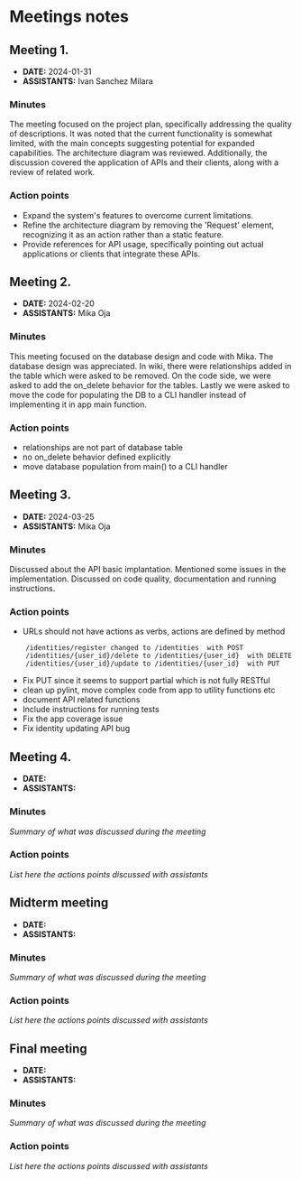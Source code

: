 # Meetings notes

## Meeting 1.
* **DATE:** 2024-01-31
* **ASSISTANTS:** Ivan Sanchez Milara

### Minutes

The meeting focused on the project plan, specifically addressing the quality of descriptions. It was noted that the current functionality is somewhat limited, with the main concepts suggesting potential for expanded capabilities. The architecture diagram was reviewed.
Additionally, the discussion covered the application of APIs and their clients, along with a review of related work.

### Action points

* Expand the system's features to overcome current limitations.
* Refine the architecture diagram by removing the 'Request' element, recognizing it as an action rather than a static feature.
* Provide references for API usage, specifically pointing out actual applications or clients that integrate these APIs.


## Meeting 2.
* **DATE:** 2024-02-20
* **ASSISTANTS:** Mika Oja

### Minutes
This meeting focused on the database design and code with Mika. The database design was appreciated. In wiki, there were relationships added in the table which were asked to be removed. On the code side, we were asked to add the on_delete behavior for the tables. Lastly we were asked to move the code for populating the DB to a CLI handler instead of implementing it in app main function.

### Action points
* relationships are not part of database table
* no on_delete behavior defined explicitly
* move database population from main() to a CLI handler


## Meeting 3.
* **DATE:** 2024-03-25
* **ASSISTANTS:** Mika Oja

### Minutes
Discussed about the API basic implantation. Mentioned some issues in the implementation. 
Discussed on code quality, documentation and running instructions. 

### Action points
* URLs should not have actions as verbs, actions are defined by method
```
    /identities/register changed to /identities  with POST
    /identities/{user_id}/delete to /identities/{user_id}  with DELETE
    /identities/{user_id}/update to /identities/{user_id}  with PUT
```
* Fix PUT since it seems to support partial which is not fully RESTful
* clean up pylint, move complex code from app to utility functions etc
* document API related functions
* Include instructions for running tests
* Fix the app coverage issue 
* Fix identity updating API bug  


## Meeting 4.
* **DATE:**
* **ASSISTANTS:**

### Minutes
*Summary of what was discussed during the meeting*

### Action points
*List here the actions points discussed with assistants*




## Midterm meeting
* **DATE:**
* **ASSISTANTS:**

### Minutes
*Summary of what was discussed during the meeting*

### Action points
*List here the actions points discussed with assistants*




## Final meeting
* **DATE:**
* **ASSISTANTS:**

### Minutes
*Summary of what was discussed during the meeting*

### Action points
*List here the actions points discussed with assistants*




